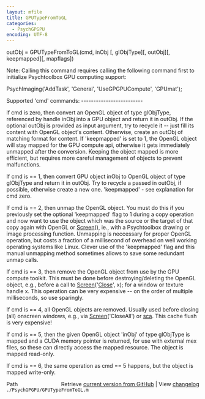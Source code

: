 ```yaml
---
layout: mfile
title: GPUTypeFromToGL
categories:
  - PsychGPGPU
encoding: UTF-8
---
```


outObj = GPUTypeFromToGL(cmd, inObj [, glObjType][, outObj][, keepmapped][, mapflags])

Note: Calling this command requires calling the following command first
to initialize Psychtoolbox GPU computing support:

PsychImaging('AddTask', 'General', 'UseGPGPUCompute', 'GPUmat');

Supported 'cmd' commands:
\-------------------------

if cmd is zero, then convert an OpenGL object of type glObjType,
referenced by handle inObj into a GPU object and return it in outObj. If
the optional outObj is provided as input argument, try to recycle it --
just fill its content with OpenGL object's content. Otherwise, create an
outObj of matching format for content. If 'keepmapped' is set to 1, the OpenGL
object will stay mapped for the GPU compute api, otherwise it gets immediately
unmapped after the conversion. Keeping the object mapped is more efficient, but
requires more careful management of objects to prevent malfunctions.

If cmd is == 1, then convert GPU object inObj to OpenGL object of type
glObjType and return it in outObj. Try to recycle a passed in outObj, if
possible, otherwise create a new one. 'keepmapped' - see explanation for cmd zero.

If cmd is == 2, then unmap the OpenGL object. You must do this if you previously
set the optional 'keepmapped' flag to 1 during a copy operation and now want to
use the object which was the source or the target of that copy again with OpenGL
or [Screen](/docs/Screen)(), ie., with a Psychtoolbox drawing or image processing function.
Unmapping is neccessary for proper OpenGL operation, but costs a fraction of a
millisecond of overhead on well working operating systems like Linux. Clever use
of the 'keepmapped' flag and this manual unmapping method sometimes allows to
save some redundant unmap calls.

If cmd is == 3, then remove the OpenGL object from use by the GPU compute toolkit.
This must be done before destroying/deleting the OpenGL object, e.g., before
a call to [Screen](/docs/Screen)('[Close](/docs/Close)', x); for a window or texture handle x. This operation
can be very expensive -- on the order of multiple milliseconds, so use sparingly.

If cmd is == 4, all OpenGL objects are removed. Usually used before closing (all)
onscreen windows, e.g., via [Screen](/docs/Screen)('CloseAll') or [sca](/docs/sca). This cache flush is very
expensive!

If cmd is == 5, then the given OpenGL object 'inObj' of type glObjType is mapped
and a CUDA memory pointer is returned, for use with external mex files, so these
can directly access the mapped resource. The object is mapped read-only.

If cmd is == 6, the same operation as cmd == 5 happens, but the object is mapped
write-only.


<div class="code_header" style="text-align:right;">
  <span style="float:left;">Path&nbsp;&nbsp;</span> <span class="counter">Retrieve <a href=
  "https://raw.github.com/Psychtoolbox-3/Psychtoolbox-3/beta/./PsychGPGPU/GPUTypeFromToGL.m">current version from GitHub</a> | View <a href=
  "https://github.com/Psychtoolbox-3/Psychtoolbox-3/commits/beta/./PsychGPGPU/GPUTypeFromToGL.m">changelog</a></span>
</div>
<div class="code">
  <code>./PsychGPGPU/GPUTypeFromToGL.m</code>
</div>
